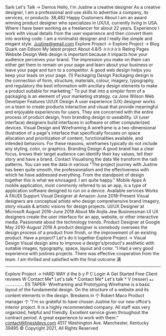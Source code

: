 Sark
Let's Talk →
Demos
Hello, I'm Justine
a creative designer
As a creative designer, I am a professional and use skills
to advertise a company, its services, or products.
38,482
Happy Customers
About
I am an award winning product designer who specializes in UX/UI,
currently living in USA. Where I have been working as a freelancer
for about 22 years.
Experience
I work with visual details from the user experience and then convert
them into working code. I am a minimalist designer and I really like
simple and elegant style.
Justine@gmail.com
Explore Project →
Explore Project →
Blog
Quark
can Edison
My latest project
About
4.8/5
✰✰✰✰✰ Rating
Pages
Website Design
Web design is important because it impacts how your audience perceives your brand. The impression you make on
them can either get them to remain on your page and learn about your business or leave your page and turn to a
competitor. A good web design helps you keep your leads on your page.
(1)
Packaging Design
Packaging design is the connection of form, structure, materials, colour, imagery, typography, and regulatory the best
information with ancillary design elements to make a product suitable for marketing." To put that into a simpler form of
a packaging is an element of your marketing strategy.
ca
Jone Wilson
Web Developer
Features
UI/UX Design
A user experience (UX) designer works on a team to create products interactive and visual that provide meaningful
and enjoyable experiences for users. They are concerned with the entire process of product design, from branding
design to useability. Ul (user interface) designers build interfaces in software or other computerized devices.
Visual Design and Wireframing
A wireframe is a two-dimensional illustration of a page's interface that specifically focuses on space allocation and
prioritization of content, functionalities available, and intended behaviors. For these reasons, wireframes typically do
not include any styling, color, or graphics.
Branding Design
A good brand has a clear focus, knows their target audience
can identify their key values, tell their story and have a brand.
Contact
Visualising the data
We transform the radi
patterns. You can see the data in various
"The project journey with Justine has
been quite smooth, the professionalism
and the effectiveness with which he
have addressed everything. From the
standpoint of design together this is
what we envisaged. I am quite happy."
Mobile Apps
A mobile application, most commonly referred to as an app, is
a type of application software designed to run on a device.
Available services
Works
A
FAUDI
Support
Visual Designer at Amazon
June 2018-Present
Visual designers are conceptual artists who
design comprehensive brand imagery, story
visuals & artistic visions for design projects.
UI/UX Designer at Microsoft
August 2016-June 2018
About Me
Anjila Jew
Businessman
UI UX designers create the user interface for
an app, website, or other interactive media.
Passionate about the technology trends.
Product Designer at Google
May 2010-August 2016
A product designer is somebody oversees
the design process of a product from finish,
or the improvement of an existing product.
Have a project?
Let's do it together
Explore Project →
Visual Design
Visual design aims to improve a design's/product's aesthetic
with suitable images, typography, space, layout and color.
"I Had a very good experience with
justines projects. There was effective
cooperation from the team. I am thrilled
and satisfied with the final outcome
满
*****
Explore Project →
HARD WAY
d
the b
y
P
C
Login
A
Get Started Free
Client reviews
W
Contact Me* Let's talk * Contact Me* Let's talk *
V
(resser)
ده ...............
ES TAPER-
Wireframing and Prototyping
Wireframe is a basic layout of the fundamental design. On the
structure of a website and its content elements in the design.
Breskens in
个
Robert Maco
Product manager
个
"I'm so grateful to have chosen Justine
for our new office's interior project. It is a
highly recommended company. All staff
was very organized, helpful and friendly.
Excellent service given throughout the
contract period. A great experience to
work with them."
contact@finestdevs.com
4517 Washington Ave. Manchester,
Kentucky 39495
© Copyright 2021, All Rights Reserved